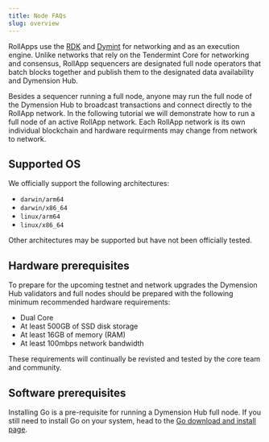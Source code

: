 ```yaml
---
title: Node FAQs
slug: overview
---
```


RollApps use the [RDK](https://github.com/dymensionxyz/dymension-rdk) and [Dymint](https://github.com/dymensionxyz/dymint) for networking and as an execution engine. Unlike networks that rely on the Tendermint Core for networking and consensus, RollApp sequencers are designated full node operators that batch blocks together and publish them to the designated data availability and Dymension Hub.

Besides a sequencer running a full node, anyone may run the full node of the Dymension Hub to broadcast transactions and connect directly to the RollApp network. In the following tutorial we will demonstrate how to run a full node of an active RollApp network. Each RollApp network is its own individual blockchain and hardware requirments may change from network to network.

## Supported OS

We officially support the following architectures:

-   `darwin/arm64`
-   `darwin/x86_64`
-   `linux/arm64`
-   `linux/x86_64`

Other architectures may be supported but have not been officially tested.

## Hardware prerequisites

To prepare for the upcoming testnet and network upgrades the Dymension Hub validators and full nodes should be prepared with the following minimum recommended hardware requirements:

-   Dual Core
-   At least 500GB of SSD disk storage
-   At least 16GB of memory (RAM)
-   At least 100mbps network bandwidth

These requirements will continually be revisted and tested by the core team and community.

## Software prerequisites

Installing Go is a pre-requisite for running a Dymension Hub full node. If you still need to install Go on your system, head to the [Go download and install page](https://go.dev/doc/install).
